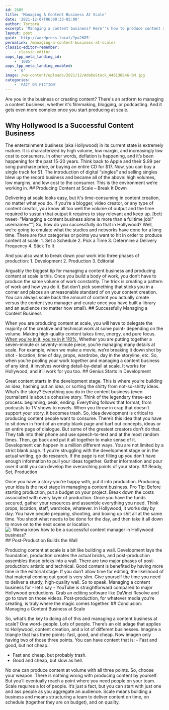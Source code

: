```yaml
---
id: 2685
title: 'Managing A Content Business At Scale'
date: '2021-12-07T06:00:33-05:00'
author: Tortora
excerpt: 'Managing a content business? Here''s how to produce content at scale no matter if you''re a blogger or filmmaker.'
layout: post
guid: 'http://wordpress.local/?p=2685'
permalink: /managing-a-content-business-at-scale/
classic-editor-remember:
    - classic-editor
aops_lpp_meta_landing_id:
    - '1085'
aops_lpp_meta_landing_enabled:
    - '0'
image: /wp-content/uploads/2021/12/AdobeStock_446138846-SM.jpg
categories:
    - 'FACT OR FICTION'
---
```


Are you in the business or creating content? There's an artform to managing a content business, whether it's filmmaking, blogging, or podcasting. And it gets even more complex once you start producing at scale.

## Why Hollywood Is a Successful Content Business

 The entertainment business (aka Hollywood) in its current state is extremely mature. It is characterized by high volume, low margin, and increasingly low cost to consumers. In other words, deflation is happening, and it’s been happening for the past 15-20 years. Think back to Apple and their $.99 per song purchase price, or buying an entire CD for $17. Now, you can buy a single track for $1. The introduction of digital “singles” and selling singles blew up the record business and became all of the above: high volumes, low margins, and low cost to the consumer. This is the environment we’re working in. ## Producing Content at Scale – Break It Down

 Delivering at scale looks easy, but it's time-consuming in content creation, no matter what you do. If you’re a blogger, video creator, or any type of content creator, you know all too well the volume of output and the time required to sustain that output it requires to stay relevant and keep up. \[bctt tweet="Managing a content business alone is more than a fulltime job!" username=""\] So, how do you successfully do that in Hollywood? Well, we’re going to emulate what the studios and networks have done for a long time. There are four categories or points you want to hit in order to produce content at scale: 1. Set a Schedule
2. Pick a Time
3. Determine a Delivery Frequency
4. Stick To It
 
 And you also want to break down your work into three phases of production: 1. Development
2. Production
3. Editorial
 
 Arguably the biggest tip for managing a content business and producing content at scale is this. Once you build a body of work, you don’t have to produce the same volume of work constantly. The trick is creating a pattern of work and how you do it. But don’t pick something that sticks you in a corner and places an unreasonable standard of on your content creation. You can always scale back the amount of content you actually create versus the content you manager and curate once you have built a library and an audience (no matter how small). ## Successfully Managing a Content Business

 When you are producing content at scale, you will have to delegate the majority of the creative and technical work at some point- depending on the volume. Making high-quality content takes time, energy, and pure focus. [When you're in it, you're in it 110%.](http://wordpress.local/theres-no-time-for-vacations-in-your-early-content-career/) Whether you are putting together a seven-minute or seventy-minute piece, you’re managing many details at scale. For example, when we make a movie, we’re breaking it down shot by shot - location, time of day, props, wardrobe, day in the storyline, etc. So, when you’re pooling your work together and managing a content business of any kind, it involves working detail-by-detail at scale. It works for Hollywood, and it’ll work for you too. ## Genius Starts In Development

 Great content starts in the development stage. This is where you’re building an idea, hashing out an idea, or sorting the shitty from not-so-shitty ideas. What’s the story? Everything you do in the content business (even journalism) is about a cohesive story. Think of the legendary three-act process: beginning, peak, ending. Everything follows that format, from podcasts to TV shows to novels. When you throw in crap that doesn’t support your story, it becomes trash. So, idea development is critical to producing content people want to consume. There’s this idea that you have to sit down in front of an empty blank page and barf out concepts, ideas or an entire page of dialogue. But some of the greatest creators don’t do that. They talk into their phone and use speech-to-text and at the most random times. Then, go back and put it all together to make sense of it. Development can happen in a million different ways. You are not limited by a strict blank page. If you’re struggling with the development stage or in the actual writing, go do research. If the page is not filling up you don't have enough information to pull your ideas together. Gather information and pour over it until you can develop the overarching points of your story. ## Ready, Set, Production

 Once you have a story you’re happy with, put it into production. Producing your idea is the next stage in managing a content business. Pro Tip: Before starting production, put a budget on your project. Break down the costs associated with every layer of production. Once you have the funds secured, gather your resources and assemble everything you need. Think props, location, staff, wardrobe, whatever. In Hollywood, it works day by day. You have people prepping, shooting, and boxing up shit all at the same time. You shoot what needs to be done for the day, and then take it all down to move on to the next scene or location. ![: Wanna know how to be a successful content manager in Hollywood business?](http://wordpress.local/wp-content/uploads/2021/12/AdobeStock_276526068-SM.jpg)## Post-Production Builds the Wall

 Producing content at scale is a bit like building a wall. Development lays the foundation, production creates the actual bricks, and post-production assembles those bricks into a wall. There are two major phases of post-production: artistic and technical. Good content is benefited by having more time in the editorial stage. If you don’t allow time for editing, the likelihood of that material coming out good is very slim. Give yourself the time you need to deliver a sturdy, high-quality wall. So to speak. Managing a content business for - let’s say - YouTube is straightforward compared to major Hollywood productions. Grab an editing software like DaVinci Resolve and go to town on those videos. Post-production, for whatever media you’re creating, is truly where the magic comes together. ## Conclusion: Managing a Content Business at Scale

 So, what’s the key to doing all of this and managing a content business at scale? One word- people. Lots of people. There’s an old adage that applies to Hollywood, content creation, and a lot of different businesses. Imagine a triangle that has three points: fast, good, and cheap. Now imagen only having two of those three points. You can have content that is: - Fast and good, but not cheap.
- Fast and cheap, but probably trash.
- Good and cheap, but slow as hell.
 
 No one can produce content at volume with all three points. So, choose your weapon. There is nothing wrong with producing content by yourself. But you’ll eventually reach a point where you need people on your team. Scale requires a lot of people. It’s just a fact, but you can start with just one and ass people as you aggregate an audience. Scale means building a business and means structuring a team to deliver content on time, on schedule (together they are on budget), and on quality.